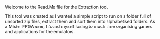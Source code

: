 Welcome to the Read.Me file for the Extraction tool.

This tool was created as I wanted a simple script to run on a folder full of unsorted zip files, extract them and sort them into alphabetised folders.
As a Mister FPGA user, I found myself losing to much time organising games and applications for the emulators.
